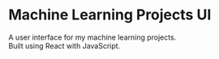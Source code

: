 # Machine Learning Projects UI

A user interface for my machine learning projects.\
Built using React with JavaScript.
